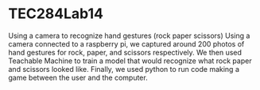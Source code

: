 # TEC284Lab14
Using a camera to recognize hand gestures (rock paper scissors)
Using a camera connected to a raspberry pi, we captured around 200 photos of hand gestures for rock, paper, and scissors respectively. We then used Teachable Machine to train a model that would recognize what rock paper and scissors looked like. Finally, we used python to run code making a game between the user and the computer. 
